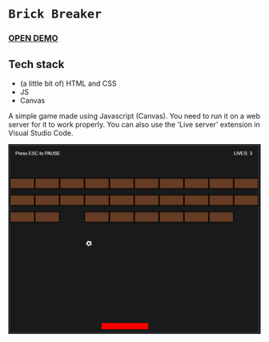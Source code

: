 # `Brick Breaker`

### [OPEN DEMO](https://brick-breaker-tg.netlify.app/)

## Tech stack
- (a little bit of) HTML and CSS
- JS
- Canvas

A simple game made using Javascript (Canvas). You need to run it on a web server for it to work properly. You can also use the 'Live server' extension in Visual Studio Code.


![alt text](https://github.com/nerooc/Brick-Breaker/blob/master/assets/images/brickbreaker.png)

